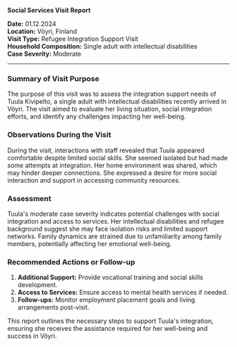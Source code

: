 

**Social Services Visit Report**

**Date:** 01.12.2024  
**Location:** Vöyri, Finland  
**Visit Type:** Refugee Integration Support Visit  
**Household Composition:** Single adult with intellectual disabilities  
**Case Severity:** Moderate  

---

### Summary of Visit Purpose  
The purpose of this visit was to assess the integration support needs of Tuula Kivipelto, a single adult with intellectual disabilities recently arrived in Vöyri. The visit aimed to evaluate her living situation, social integration efforts, and identify any challenges impacting her well-being.

### Observations During the Visit  
During the visit, interactions with staff revealed that Tuula appeared comfortable despite limited social skills. She seemed isolated but had made some attempts at integration. Her home environment was shared, which may hinder deeper connections. She expressed a desire for more social interaction and support in accessing community resources.

### Assessment  
Tuula's moderate case severity indicates potential challenges with social integration and access to services. Her intellectual disabilities and refugee background suggest she may face isolation risks and limited support networks. Family dynamics are strained due to unfamiliarity among family members, potentially affecting her emotional well-being.

### Recommended Actions or Follow-up  
1. **Additional Support:** Provide vocational training and social skills development.
2. **Access to Services:** Ensure access to mental health services if needed.
3. **Follow-ups:** Monitor employment placement goals and living arrangements post-visit.

This report outlines the necessary steps to support Tuula's integration, ensuring she receives the assistance required for her well-being and success in Vöyri.